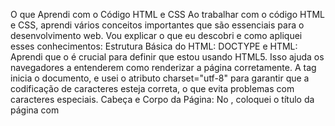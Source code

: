 O que Aprendi com o Código HTML e CSS Ao trabalhar com o código HTML e CSS, aprendi vários conceitos importantes que são essenciais para o desenvolvimento web. Vou explicar o que eu descobri e como apliquei esses conhecimentos: Estrutura Básica do HTML: DOCTYPE e HTML: Aprendi que o <!DOCTYPE html> é crucial para definir que estou usando HTML5. Isso ajuda os navegadores a entenderem como renderizar a página corretamente. A tag <html> inicia o documento, e usei o atributo charset="utf-8" para garantir que a codificação de caracteres esteja correta, o que evita problemas com caracteres especiais. Cabeça e Corpo da Página: No <head>, coloquei o título da página com <title>, que aparece na aba do navegador. Também linkei um arquivo CSS externo usando <link>, o que permite separar o estilo da estrutura do HTML. No <body>, coloquei o conteúdo real da página. Elementos Semânticos e Estrutura: Cabeçalho (<header>): Coloquei múltiplos níveis de cabeçalhos (<h1> a <h6>) para mostrar diferentes tamanhos de texto e apliquei cores diferentes a cada um para destacar a hierarquia. Navegação (<nav>): Criei um menu de navegação usando uma lista não ordenada (<ul>) com itens (<li>). Isso ajuda a estruturar links de navegação de forma organizada. Seção e Rodapé: Usei <section> (corrigi de <selection>, que é incorreto) para definir áreas específicas de conteúdo e <footer> para o rodapé da página. Estilização com CSS: Estilização Básica: Defini o tamanho e a cor de fundo do corpo da página com CSS. Isso é importante para a aparência geral da página. Flexbox: Aprendi a usar Flexbox no <header> para centralizar o conteúdo tanto vertical quanto horizontalmente. Isso faz com que o layout fique bem organizado e centralizado. Estilização de Cabeçalhos: Apliquei diferentes cores aos cabeçalhos e removi margens e preenchimentos padrão para ajustar o espaçamento dos textos. Listas e Navegação: Flutuação e Espaçamento: Usei float: left; para alinhar os itens da lista horizontalmente e margin-right para adicionar espaçamento entre os itens. Também aprendi a remover a margem direita do último item para evitar um espaço extra no final da linha. Correção de Erros: Correção de Tags e Codificação: Corrigi um erro ao usar <selection> no lugar de <section>. Além disso, garanti que a codificação de caracteres estivesse corretamente definida como utf-8. Esses aprendizados foram muito úteis para criar páginas web com uma estrutura clara e um design atraente. Agora eu sei como organizar o conteúdo de uma página, aplicar estilos de forma eficaz e corrigir erros comuns no código. Isso vai me ajudar a desenvolver sites melhores e mais funcionais.# senai_web_turma-a
Repositório de desenvolvimento da turma A 2024
